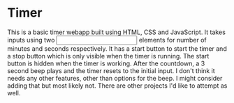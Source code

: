 # Timer
This is a basic timer webapp built using HTML, CSS and JavaScript. 
It takes inputs using two <input> elements for number of minutes and seconds respectively. 
It has a start button to start the timer and a stop button which is only visible when the timer is running. 
The start button is hidden when the timer is working. 
After the countdown, a 3 second beep plays and the timer resets to the initial input.
I don't think it needs any other features, other than options for the beep. I might consider adding that but most likely not. There are other projects I'd like to attempt as well. 
